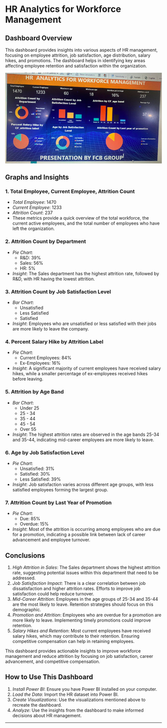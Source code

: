 # HR Analytics for Workforce Management

## Dashboard Overview

This dashboard provides insights into various aspects of HR management, focusing on employee attrition, job satisfaction, age distribution, salary hikes, and promotions. The dashboard helps in identifying key areas affecting employee retention and satisfaction within the organization.

![](dashboardhr.png)

## Graphs and Insights

### 1. Total Employee, Current Employee, Attrition Count
- *Total Employee*: 1470
- *Current Employee*: 1233
- *Attrition Count*: 237
- These metrics provide a quick overview of the total workforce, the current active employees, and the total number of employees who have left the organization.

### 2. Attrition Count by Department
- *Pie Chart*:
  - R&D: 39%
  - Sales: 56%
  - HR: 5%
- *Insight*: The Sales department has the highest attrition rate, followed by R&D, with HR having the lowest attrition.

### 3. Attrition Count by Job Satisfaction Level
- *Bar Chart*:
  - Unsatisfied
  - Less Satisfied
  - Satisfied
- *Insight*: Employees who are unsatisfied or less satisfied with their jobs are more likely to leave the company.

### 4. Percent Salary Hike by Attrition Label
- *Pie Chart*:
  - Current Employees: 84%
  - Ex-Employees: 16%
- *Insight*: A significant majority of current employees have received salary hikes, while a smaller percentage of ex-employees received hikes before leaving.

### 5. Attrition by Age Band
- *Bar Chart*:
  - Under 25
  - 25 - 34
  - 35 - 44
  - 45 - 54
  - Over 55
- *Insight*: The highest attrition rates are observed in the age bands 25-34 and 35-44, indicating mid-career employees are more likely to leave.

### 6. Age by Job Satisfaction Level
- *Pie Chart*:
  - Unsatisfied: 31%
  - Satisfied: 30%
  - Less Satisfied: 39%
- *Insight*: Job satisfaction varies across different age groups, with less satisfied employees forming the largest group.

### 7. Attrition Count by Last Year of Promotion
- *Pie Chart*:
  - Due: 85%
  - Overdue: 15%
- *Insight*: Most of the attrition is occurring among employees who are due for a promotion, indicating a possible link between lack of career advancement and employee turnover.

## Conclusions

1. *High Attrition in Sales*: The Sales department shows the highest attrition rate, suggesting potential issues within this department that need to be addressed.
2. *Job Satisfaction Impact*: There is a clear correlation between job dissatisfaction and higher attrition rates. Efforts to improve job satisfaction could help reduce turnover.
3. *Mid-Career Attrition*: Employees in the age groups of 25-34 and 35-44 are the most likely to leave. Retention strategies should focus on this demographic.
4. *Promotion and Attrition*: Employees who are overdue for a promotion are more likely to leave. Implementing timely promotions could improve retention.
5. *Salary Hikes and Retention*: Most current employees have received salary hikes, which may contribute to their retention. Ensuring competitive compensation can help in retaining employees.

This dashboard provides actionable insights to improve workforce management and reduce attrition by focusing on job satisfaction, career advancement, and competitive compensation.

## How to Use This Dashboard

1. *Install Power BI*: Ensure you have Power BI installed on your computer.
2. *Load the Data*: Import the HR dataset into Power BI.
3. *Create Visualizations*: Use the visualizations mentioned above to recreate the dashboard.
4. *Analyze*: Use the insights from the dashboard to make informed decisions about HR management.

---
